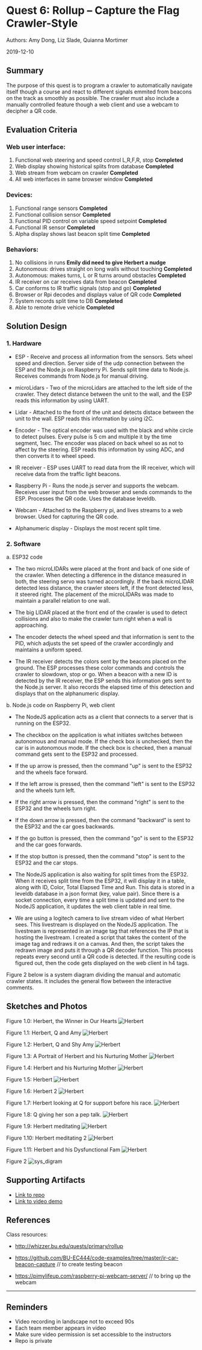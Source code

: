 # Quest 6: Rollup – Capture the Flag Crawler-Style
Authors: Amy Dong, Liz Slade, Quianna Mortimer

2019-12-10

## Summary
The purpose of this quest is to program a crawler to automatically navigate itself though a course and react to different signals emmited from beacons on the track as smoothly as possible. The crawler must also include a manually controlled feature though a web client and use a webcam to decipher a QR code.


## Evaluation Criteria
### Web user interface:
  1. Functional web steering and speed control L,R,F,R, stop  **Completed**
  2. Web display showing historical splits from database **Completed**
  3. Web stream from webcam on crawler **Completed**
  4. All web interfaces in same browser window  **Completed**
  
### Devices:
  1. Functional range sensors **Completed**
  2. Functional collision sensor  **Completed**
  3. Functional PID control on variable speed setpoint  **Completed**
  4. Functional IR sensor **Completed**
  5. Alpha display shows last beacon split time **Completed**
  
### Behaviors:
  1. No collisions in runs **Emily did need to give Herbert a nudge**
  2. Autonomous: drives straight on long walls without touching **Completed**
  3. Autonomous: makes turns, L or R turns around obstacles **Completed**
  4. IR receiver on car receives data from beacon  **Completed**
  5. Car conforms to IR traffic signals (stop and go) **Completed**
  6. Browser or Rpi decodes and displays value of QR code   **Completed**
  7. System records split time to DB  **Completed**
  8. Able to remote drive vehicle **Completed**

## Solution Design
### 1. Hardware
  - ESP - Receive and process all information from the sensors. Sets wheel speed and direction. Server side of the udp connection between the ESP and the Node.js on Raspberry Pi. Sends split time data to Node.js. Receives commands from Node.js for manual driving.
  
  - microLidars - Two of the microLidars are attached to the left side of the crawler. They detect distance between the unit to the wall, and the ESP reads this information by using UART.
  
  - Lidar - Attached to the front of the unit and detects distace between the unit to the wall. ESP reads this information by using i2C.
  
  - Encoder - The optical encoder was used with the black and white circle to detect pulses. Every pulse is 5 cm and multiple it by the time segment, 1sec. The encoder was placed on back wheel so as not to affect by the steering. ESP reads this information by using ADC, and then converts it to wheel speed.
  
  - IR receiver - ESP uses UART to read data from the IR receiver, which will receive data from the traffic light beacons.
  
  - Raspberry Pi - Runs the node.js server and supports the webcam. Receives user input from the web browser and sends commands to the ESP. Processes the QR code. Uses the database leveldb.
  
  - Webcam - Attached to the Raspberry pi, and lives streams to a web browser. Used for capturing the QR code.
  
  - Alphanumeric display - Displays the most recent split time.

### 2. Software
  a. ESP32 code 
  
  - The two microLIDARs were placed at the front and back of one side of the crawler. When detecting a difference in the distance measured in both, the steering servo was turned accordingly. If the back microLIDAR detected less distance, the crawler steers left, if the front detected less, it steered right. The placement of the microLIDARs was made to maintain a parallel relation to one wall.
  
  - The big LIDAR placed at the front end of the crawler is used to detect collisions and also to make the crawler turn right when a wall is approaching.
  
  - The encoder detects the wheel speed and that information is sent to the PID, which adjusts the set speed of the crawler accordingly and maintains a uniform speed.

  - The IR receiver detects the colors sent by the beacons placed on the ground. The ESP processes these color commands and controls the crawler to slowdown, stop or go. When a beacon with a new ID is detected by the IR receiver, the ESP sends this information gets sent to the Node.js server. It also records the elapsed time of this detection and displays that on the alphanumeric display.

  b. Node.js code on Raspberry Pi, web client
  
  - The NodeJS application acts as a client that connects to a server that is running on the ESP32. 
  
  - The checkbox on the application is what initiates switches between autonomous and manual mode. If the check box is unchecked, then the car is in autonomous mode. If the check box is checked, then a manual command gets sent to the ESP32 and processed.
  
  - If the up arrow is pressed, then the command "up" is sent to the ESP32 and the wheels face forward.
  
  - If the left arrow is pressed, then the command "left" is sent to the ESP32 and the wheels turn left. 
  
  - If the right arrow is pressed, then the command "right" is sent to the ESP32 and the wheels turn right. 
  
  - If the down arrow is pressed, then the command "backward" is sent to the ESP32 and the car goes backwards.
  
  - If the go button is pressed, then the command "go" is sent to the ESP32 and the car goes forwards.
  
  - If the stop button is pressed, then the command "stop" is sent to the ESP32 and the car stops. 
  
  - The NodeJS application is also waiting for split times from the ESP32. When it receives split time from the ESP32, it will display it in a table, along with ID, Color, Total Elapsed Time and Run. This data is stored in a leveldb database in a json format (key, value pair). Since there is a socket connection, every time a split time is updated and sent to the NodeJS application, it updates the web client table in real time. 
  
  - We are using a logitech camera to live stream video of what Herbert sees. This livestream is displayed on the NodeJS application. The livestream is represented in an image tag that references the IP that is hosting the livestream. I created a script that takes the content of the image tag and redraws it on a canvas. And then, the script takes the redrawn image and puts it through a QR decoder function. This process repeats every second until a QR code is detected. If the resulting code is figured out, then the code gets displayed on the web client in h4 tags. 


Figure 2 below is a system diagram dividing the manual and automatic crawler states. It includes the general flow between the interactive comments.



## Sketches and Photos
Figure 1.0: Herbert, the Winner in Our Hearts
![Herbert](https://github.com/BU-EC444/Team4-Dong-Mortimer-Slade/blob/master/quest-6/images/IMG_5343.jpeg)

Figure 1.1: Herbert, Q and Amy
![Herbert](https://github.com/BU-EC444/Team4-Dong-Mortimer-Slade/blob/master/quest-6/images/IMG_5342.jpeg)

Figure 1.2: Herbert, Q and Shy Amy
![Herbert](https://github.com/BU-EC444/Team4-Dong-Mortimer-Slade/blob/master/quest-6/images/IMG_5341.jpeg)

Figure 1.3: A Portrait of Herbert and his Nurturing Mother
![Herbert](https://github.com/BU-EC444/Team4-Dong-Mortimer-Slade/blob/master/quest-6/images/IMG_5340.jpeg)

Figure 1.4: Herbert and his Nurturing Mother
![Herbert](https://github.com/BU-EC444/Team4-Dong-Mortimer-Slade/blob/master/quest-6/images/IMG_5339.jpeg)

Figure 1.5: Herbert
![Herbert](https://github.com/BU-EC444/Team4-Dong-Mortimer-Slade/blob/master/quest-6/images/IMG_5338.jpeg)

Figure 1.6: Herbert 2
![Herbert](https://github.com/BU-EC444/Team4-Dong-Mortimer-Slade/blob/master/quest-6/images/IMG_5337.jpeg)

Figure 1.7: Herbert looking at Q for support before his race.
![Herbert](https://github.com/BU-EC444/Team4-Dong-Mortimer-Slade/blob/master/quest-6/images/IMG_5335.jpeg)

Figure 1.8: Q giving her son a pep talk.
![Herbert](https://github.com/BU-EC444/Team4-Dong-Mortimer-Slade/blob/master/quest-6/images/IMG_5334.jpeg)

Figure 1.9: Herbert meditating
![Herbert](https://github.com/BU-EC444/Team4-Dong-Mortimer-Slade/blob/master/quest-6/images/IMG_5333.jpeg)

Figure 1.10: Herbert meditating 2
![Herbert](https://github.com/BU-EC444/Team4-Dong-Mortimer-Slade/blob/master/quest-6/images/IMG_5332.jpeg)

Figure 1.11: Herbert and his Dysfunctional Fam
![Herbert](https://github.com/BU-EC444/Team4-Dong-Mortimer-Slade/blob/master/quest-6/images/IMG_5345.jpeg)

Figure 2
![sys_digram](https://user-images.githubusercontent.com/24261732/70589080-c7d9a880-1b9c-11ea-98ad-5979559b1eed.jpeg)


## Supporting Artifacts
- [Link to repo](https://github.com/BU-EC444/Team4-Dong-Mortimer-Slade/edit/master/quest-6/report.md)
- [Link to video demo](https://www.youtube.com/watch?v=9xKs3fbmaRE&feature=youtu.be)


## References
Class resources: 

- http://whizzer.bu.edu/quests/primary/rollup

- https://github.com/BU-EC444/code-examples/tree/master/ir-car-beacon-capture // to create testing beacon

- https://pimylifeup.com/raspberry-pi-webcam-server/ // to bring up the webcam

-----

## Reminders

- Video recording in landscape not to exceed 90s
- Each team member appears in video
- Make sure video permission is set accessible to the instructors
- Repo is private
